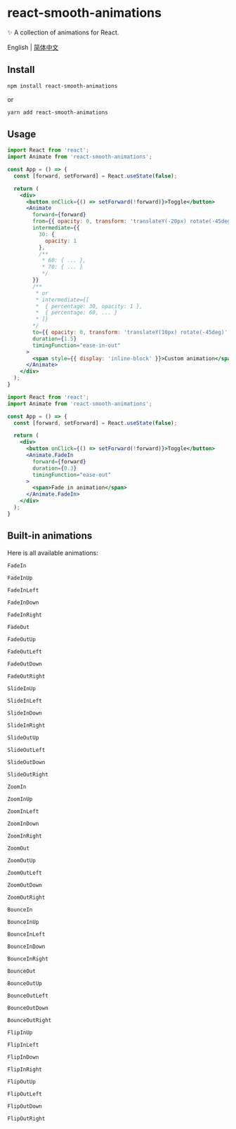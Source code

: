 # react-smooth-animations

✨ A collection of animations for React.

English | [简体中文](./README-zh_CN.md)

## Install

```bash
npm install react-smooth-animations
```

or

```bash
yarn add react-smooth-animations
```

## Usage

```jsx
import React from 'react';
import Animate from 'react-smooth-animations';

const App = () => {
  const [forward, setForward] = React.useState(false);

  return (
    <div>
      <button onClick={() => setForward(!forward)}>Toggle</button>
      <Animate
        forward={forward}
        from={{ opacity: 0, transform: 'translateY(-20px) rotate(-45deg)' }}
        intermediate={{
          30: {
            opacity: 1
          },
          /**
           * 60: { ... },
           * 70: { ... }
           */
        }}
        /**
         * or
         * intermediate={[
         *  { percentage: 30, opacity: 1 },
         *  { percentage: 60, ... }
         * ]}
        */
        to={{ opacity: 0, transform: 'translateY(10px) rotate(-45deg)' }}
        duration={1.5}
        timingFunction="ease-in-out"
      >
        <span style={{ display: 'inline-block' }}>Custom animation</span>
      </Animate>
    </div>
  );
}
```

```jsx
import React from 'react';
import Animate from 'react-smooth-animations';

const App = () => {
  const [forward, setForward] = React.useState(false);

  return (
    <div>
      <button onClick={() => setForward(!forward)}>Toggle</button>
      <Animate.FadeIn
        forward={forward}
        duration={0.3}
        timingFunction="ease-out"
      >
        <span>Fade in animation</span>
      </Animate.FadeIn>
    </div>
  );
}
```

## Built-in animations

Here is all available animations:

`FadeIn`

`FadeInUp`

`FadeInLeft`

`FadeInDown`

`FadeInRight`

`FadeOut`

`FadeOutUp`

`FadeOutLeft`

`FadeOutDown`

`FadeOutRight`

`SlideInUp`

`SlideInLeft`

`SlideInDown`

`SlideInRight`

`SlideOutUp`

`SlideOutLeft`

`SlideOutDown`

`SlideOutRight`

`ZoomIn`

`ZoomInUp`

`ZoomInLeft`

`ZoomInDown`

`ZoomInRight`

`ZoomOut`

`ZoomOutUp`

`ZoomOutLeft`

`ZoomOutDown`

`ZoomOutRight`

`BounceIn`

`BounceInUp`

`BounceInLeft`

`BounceInDown`

`BounceInRight`

`BounceOut`

`BounceOutUp`

`BounceOutLeft`

`BounceOutDown`

`BounceOutRight`

`FlipInUp`

`FlipInLeft`

`FlipInDown`

`FlipInRight`

`FlipOutUp`

`FlipOutLeft`

`FlipOutDown`

`FlipOutRight`
